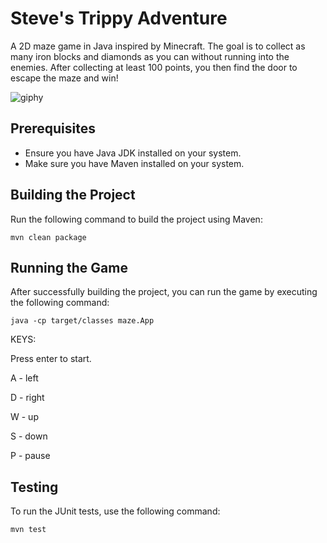 # Steve's Trippy Adventure

A 2D maze game in Java inspired by Minecraft. The goal is to collect as many iron blocks and diamonds as you can without running into the enemies. After collecting at least 100 points, you then find the door to escape the maze and win!

![giphy](https://github.com/noor-i/MazeGame/assets/57691234/361745cc-be8f-4052-aae8-1d2f5ddae5f0)

## Prerequisites ##
- Ensure you have Java JDK installed on your system.
- Make sure you have Maven installed on your system.

## Building the Project ##
Run the following command to build the project using Maven:
```
mvn clean package
```
## Running the Game ##
After successfully building the project, you can run the game by executing the following command:
```
java -cp target/classes maze.App
```
KEYS:

Press enter to start.

A - left

D - right

W - up

S - down

P - pause

## Testing ##
To run the JUnit tests, use the following command:
```
mvn test
```
